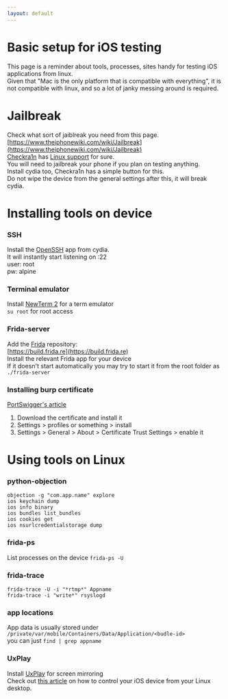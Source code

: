 ```yaml
---
layout: default
---
```


# Basic setup for iOS testing

This page is a reminder about tools, processes, sites handy for testing iOS applications from linux.  
Given that "Mac is the only platform that is compatible with everything", it is not compatible with linux, and so a lot of janky messing around is required.

# Jailbreak

Check what sort of jaiblreak you need from this page.  
[https://www.theiphonewiki.com/wiki/Jailbreak](https://www.theiphonewiki.com/wiki/Jailbreak)  
[Checkra1n](https://checkra.in/) has [Linux support](https://aur.archlinux.org/packages/checkra1n-cli/) for sure.  
You will need to jailbreak your phone if you plan on testing anything.  
Install cydia too, Checkra1n has a simple button for this.  
Do not wipe the device from the general settings after this, it will break cydia.  


# Installing tools on device

### SSH
Install the [OpenSSH](https://cydia.saurik.com/package/openssh/) app from cydia.  
It will instantly start listening on :22  
user: root  
pw: alpine  

### Terminal emulator
Install [NewTerm 2](https://github.com/hbang/NewTerm/releases) for a term emulator  
`su root` for root access

### Frida-server
Add the [Frida](https://frida.re/docs/quickstart/) repository:  
[https://build.frida.re](https://build.frida.re)  
Install the relevant Frida app for your device  
If it doesn't start automatically you may try to start it from the root folder as `./frida-server`  


### Installing burp certificate

[PortSwigger's article](https://portswigger.net/support/installing-burp-suites-ca-certificate-in-an-ios-device)  

1. Download the certificate and install it
2. Settings > profiles or something > install
3. Settings > General > About > Certificate Trust Settings > enable it

# Using tools on Linux

### python-objection
`objection -g "com.app.name" explore`  
`ios keychain dump`  
`ios info binary`  
`ios bundles list_bundles`  
`ios cookies get`  
`ios nsurlcredentialstorage dump`  


### frida-ps
List processes on the device `frida-ps -U`

### frida-trace
`frida-trace -U -i "*rtmp*" Appname`   
`frida-trace -i "write*" rsyslogd`

### app locations
App data is usually stored under   
`/private/var/mobile/Containers/Data/Application/<budle-id>`  
you can just `find | grep appname`  


### UxPlay
Install [UxPlay](https://github.com/antimof/UxPlay) for screen mirroring   
Check out [this article](https://f-viktor.github.io/articles/scrgto) on how to control your iOS device from your  Linux desktop.  
